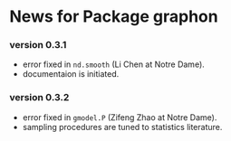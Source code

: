 # News for Package graphon
### version 0.3.1
  * error fixed in `nd.smooth` (Li Chen at Notre Dame).
  * documentaion is initiated.
  
### version 0.3.2
  * error fixed in `gmodel.P` (Zifeng Zhao at Notre Dame).
  * sampling procedures are tuned to statistics literature.
  
